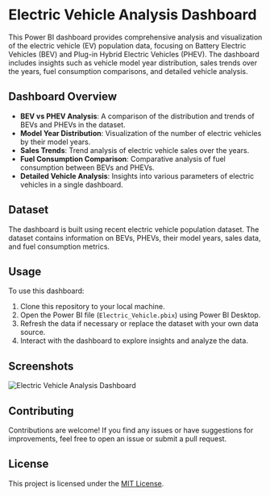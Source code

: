 # Electric Vehicle Analysis Dashboard

This Power BI dashboard provides comprehensive analysis and visualization of the electric vehicle (EV) population data, focusing on Battery Electric Vehicles (BEV) and Plug-in Hybrid Electric Vehicles (PHEV). The dashboard includes insights such as vehicle model year distribution, sales trends over the years, fuel consumption comparisons, and detailed vehicle analysis.

## Dashboard Overview

- **BEV vs PHEV Analysis**: A comparison of the distribution and trends of BEVs and PHEVs in the dataset.
- **Model Year Distribution**: Visualization of the number of electric vehicles by their model years.
- **Sales Trends**: Trend analysis of electric vehicle sales over the years.
- **Fuel Consumption Comparison**: Comparative analysis of fuel consumption between BEVs and PHEVs.
- **Detailed Vehicle Analysis**: Insights into various parameters of electric vehicles in a single dashboard.

## Dataset

The dashboard is built using recent electric vehicle population dataset. The dataset contains information on BEVs, PHEVs, their model years, sales data, and fuel consumption metrics.

## Usage

To use this dashboard:

1. Clone this repository to your local machine.
2. Open the Power BI file (`Electric_Vehicle.pbix`) using Power BI Desktop.
3. Refresh the data if necessary or replace the dataset with your own data source.
4. Interact with the dashboard to explore insights and analyze the data.

## Screenshots

![Electric Vehicle Analysis Dashboard](screenshots/electric_vehicle.png)


## Contributing

Contributions are welcome! If you find any issues or have suggestions for improvements, feel free to open an issue or submit a pull request.

## License

This project is licensed under the [MIT License](LICENSE).
